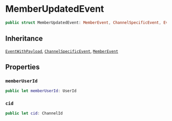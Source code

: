 # MemberUpdatedEvent

``` swift
public struct MemberUpdatedEvent: MemberEvent, ChannelSpecificEvent, EventWithPayload 
```

## Inheritance

[`EventWithPayload`](/EventWithPayload), [`ChannelSpecificEvent`](/ChannelSpecificEvent), [`MemberEvent`](/MemberEvent)

## Properties

### `memberUserId`

``` swift
public let memberUserId: UserId
```

### `cid`

``` swift
public let cid: ChannelId
```
